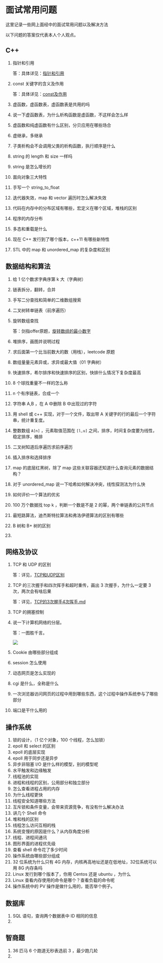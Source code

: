 # 面试常用问题

这里记录一些网上面经中的面试常用问题以及解决方法

以下问题的答案仅代表本人个人观点。

## C++ 

1. 指针和引用

   答：具体详见：[指针和引用](C++/指针和引用.md)

2. const 关键字的含义及作用

   答：具体详见：[const及作用](C++/const及作用.md)

3. 虚函数，虚函数表，虚函数表是共用的吗

4. 说一下虚函数表，为什么析构函数是虚函数，不这样会怎么样

5. 虚函数和纯虚函数有什么区别，分贝应用在哪些场合

6. 虚继承，多继承

7. 子类析构会不会调用父类的析构函数，执行顺序是什么

8. string 的 length 和 size 一样吗

9. string 是怎么增长的

10. 面向对象三大特性

11. 手写一个 string_to_float

12. 迭代器失效，map 和 vector 遍历时怎么解决失效

13. 代码在内存中的分布区域有哪些，宏定义在哪个区域，堆栈的区别

14. 程序的内存分布

15. 多态和重载是什么

16. 现在 C++ 发行到了哪个版本，c++11 有哪些新特性

17. STL 中的 map 和 unordered_map 的复杂度和区别



## 数据结构和算法

1. 给 1 亿个数求字典序第 k 大（字典树）

2. 链表拆分，翻转，合并

3. 手写二分查找和简单的二维数组搜索

4. 二叉树转单链表（前序遍历）

5. 旋转数组查找

   答：剑指offer原题，[旋转数组的最小数字](https://github.com/riba2534/MyLearnNotes/blob/master/%E6%95%B0%E6%8D%AE%E7%BB%93%E6%9E%84%E5%92%8C%E7%AE%97%E6%B3%95/%E5%89%91%E6%8C%87Offer/%E6%97%8B%E8%BD%AC%E6%95%B0%E7%BB%84%E7%9A%84%E6%9C%80%E5%B0%8F%E6%95%B0%E5%AD%97.md) 

6. 堆排序，画图并说明过程

7. 求后面第一个比当前数大的数（用栈），leetcode 原题

8. 数组量量元素异或，求异或最大值（01 字典树）

9. 快速排序，希尔排序和快速排序的区别，快排什么情况下复杂度最高

10. 8 个球找重量不一样的怎么称

11. n 个有序链表，合成一个

12. 字符串 A,B ，在 A 中删除 B 中出现过的字符

13. 用 shell 或 c++ 实现，对于一个文件，取出带 A 关键字的行的最后一个字符串，统计重复度。

14. 整数数组 `A[n]` ，元素取值范围在 `[l,u]` 之间，排序，时间复杂度要为线性，稳定排序，桶排

15. 二叉树知道后序遍历求前序遍历

16. 插入排序和选择排序

17. map 的底层红黑树，除了 map 这些关联容器还知道什么查询元素的数据结构？

18. 对于  unordered_map 说一下哈希如何解决冲突，线性探测法为什么快

19. 如何评价一个算法的优劣

20. 100 万个数据找 top k ，判断一个数是不是 2 的幂，两个单链表的公共节点

21. 最短路算法，迪杰斯特拉算法和弗洛伊德算法的区别有哪些

22. B 树和 B+ 树的区别

23. 



## 网络及协议

1. TCP 和 UDP 的区别

   答：详见，[TCP和UDP区别](网络和协议/TCP和UDP区别.md)

2. TCP 的三次握手和四次挥手和超时重传，画出 3 次握手，为什么一定要 3 次，两次会有啥后果

   答：详见，[TCP的3次握手4次挥手.md](网络和协议/TCP的3次握手4次挥手.md)

3. TCP 的拥塞控制

4. 说一下计算机网络的分层。

   答：一图胜千言。

   ![](https://i.loli.net/2019/02/24/5c7247c480220.png)

5. Cookie 由哪些部分组成

6. session 怎么使用

7. 动态网页是怎么实现的

8. cgi 是什么，全称是什么

9. 一次浏览器访问网页的过程中用到哪些东西，这个过程中操作系统参与了哪些部分

10. 端口是干什么用的

## 操作系统

1. 锁的设计，（1 亿个对象，100 个线程，怎么加锁）
2. epoll 和 select 的区别
3. epoll 的底层实现
4. epoll 用于同步还是异步
5. 异步非阻塞 I/O 是什么样的模型，别的模型呢
6. 水平触发和边缘触发
7. 线程池的实现
8. 进程和线程的区别，公用部分和独立部分
9. 怎么查看进程占用的内存
10. 为什么线程更快
11. 线程安全知道哪些方法
12. 互斥锁和条件变量，会带来资源竞争，有没有什么解决办法
13. 讲几个 Shell 命令
14. 堆和栈的区别
15. 线程怎么访问互相的栈
16. 系统变慢的原因是什么？从内存角度分析
17. 线程、进程间通讯
18. 图形界面的进程优先级
19. 查看 shell 命令花了多少时间
20. 操作系统由哪些部分组成
21. 32 位系统为什么只有 4G 内存，内核再高地址还是在低地址，32位系统可以用 8G 内存条吗
22. Linux 发行到哪个版本了，你用 Centos 还是 ubuntu ，为什么
23. Linux 查看内存使用的命令是哪个？查看负载的命令呢
24. 操作系统中的 PV 操作是做什么用的，能否举个例子。



## 数据库

1. SQL 语句，查询两个数据表中 ID 相同的信息
2. 

## 智商题

1. 36 匹马 6 个跑道无秒表选前 3 ，最少跑几轮
2. 